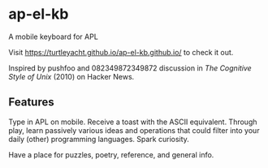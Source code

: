 # ap-el-kb

A mobile keyboard for APL

Visit https://turtleyacht.github.io/ap-el-kb.github.io/ to check it out.

Inspired by pushfoo and 082349872349872 discussion in _The Cognitive Style of
Unix_ (2010) on Hacker News.

## Features

Type in APL on mobile. Receive a toast with the ASCII equivalent. Through play,
learn passively various ideas and operations that could filter into your daily
(other) programming languages. Spark curiosity.

Have a place for puzzles, poetry, reference, and general info.

